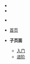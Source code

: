 - <span style="display: none;">[返回](javascript:window.history.back())</span>
- <span style="display: none;">[TODO.MD | Trident](TODO)</span>
* [](javascript:void) <!-- 用于阻止分页 -->

* [首页](/ "首页 | Trident")

* <span class="sidebar-title">**子页面**</span>
  - [入门](starter/)
  - [进阶](advanced/)